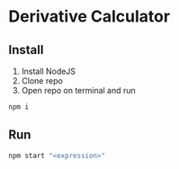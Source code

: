 # Derivative Calculator
## Install
1. Install NodeJS
2. Clone repo
3. Open repo on terminal and run 
```bash
npm i
```

## Run
```bash
npm start "<expression>"
```